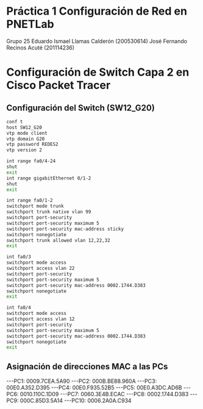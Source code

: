 # Práctica 1 Configuración de Red en PNETLab
Grupo 25
Eduardo Ismael Llamas Calderón (200530614)
José Fernando Recinos Acuté (201114236)

# Configuración de Switch Capa 2 en Cisco Packet Tracer

## Configuración del Switch (SW12_G20)

```bash
conf t
host SW12_G20
vtp mode client
vtp domain G20
vtp password REDES2
vtp version 2

int range fa0/4-24
shut
exit
int range gigabitEthernet 0/1-2
shut
exit

int range fa0/1-2
switchport mode trunk
switchport trunk native vlan 99
switchport port-security 
switchport port-security maximum 5
switchport port-security mac-address sticky
switchport nonegotiate
switchport trunk allowed vlan 12,22,32
exit

int fa0/3
switchport mode access 
switchport access vlan 22
switchport port-security 
switchport port-security maximum 5
switchport port-security mac-address 0002.1744.D383
switchport nonegotiate
exit

int fa0/4
switchport mode access 
switchport access vlan 12
switchport port-security 
switchport port-security maximum 5
switchport port-security mac-address 0002.1744.D383
switchport nonegotiate
exit
```

## Asignación de direcciones MAC a las PCs
---PC1: 0009.7CEA.5A90
---PC2: 000B.BE88.960A
---PC3: 00E0.A352.D395
---PC4: 00E0.F935.52B5
---PC5: 00E0.A3DC.AD6B
---PC6: 0010.110C.1D09
---PC7: 0060.3E4B.ECAC
---PC8: 0002.1744.D383
---PC9: 000C.85D3.5A14
---PC10: 0006.2A0A.C934